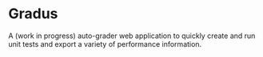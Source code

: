 # Gradus

A (work in progress) auto-grader web application to quickly create and run unit tests and export a variety of performance information.
